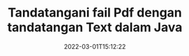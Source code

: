 ---
############################# Static ############################
layout: "auto-gen-signature"
date: 2022-03-01T15:12:22
draft: false
operation: Sign
signaturetype: Text
fileformat: Pdf
productName: Java
lang: ms
productCode: java
otherformats: pdf doc docx docm dot dotm dotx odt ott rtf xls xlsx xlsm xlsb csv ods ots xltx xltm ppt pptx pps ppsx odp otp potx potm pptm ppsm png jpg bmp gif tiff svg webp wmf
breadcrumb: Put Text signature on Pdf for Java

############################# Head ############################
head_title: "Cipta tandatangan elektronik Teks ke fail Pdf dengan Java"
head_description: "Letakkan Text eSignature pada fail Pdf untuk Java menggunakan beberapa baris kod. Gunakan API Tandatangan Dokumen GroupDocs untuk menandatangani berpuluh-puluh format fail."

############################# Header ############################
title: "Tandatangani fail Pdf dengan tandatangan Text dalam Java"
description: "Bagaimana untuk menambah Text Tandatangan dengan beberapa baris kod Java."
bg_image: "https://cms.admin.containerize.com/templates/aspose/App_Themes/V3/images/bg/header1.png"
bg_overlay: false
button:
    enable: true

############################# SubMenu ############################
submenu:
    enable: true

    left:
        img_alt: "GroupDocs.Signature for Java"
        image: "https://cms.admin.containerize.com/templates/groupdocs/images/product-logos/90x90-noborder/groupdocs-signature-java.png"
        product: "GroupDocs.Signature"
        platform: "Java"



############################# About ############################
about:
    enable: true
    title: "Mengenai API GroupDocs.Signature for Java."
    content: |
        [GroupDocs.Signature for Java](https://products.groupdocs.com/signature/java/) ialah API popular untuk tandatangan elektronik dokumen digital. Tandatangan seperti teks, imej, sijil digital, kod bar, kod QR, setem atau metadata tersedia. Tandatangan mungkin diletakkan pada PDF, dokumen MS Word, buku kerja MS Excel, persembahan MS PowerPoint, fail Adobe Photoshop dan pelbagai format imej. Pelanggan boleh menandatangani dokumen mereka dan mengemas kini, mencari, mengesahkan, memadam atau pratonton e-tandatangan yang diletakkan pada dokumen tersebut. Selain itu, banyak kebolehan untuk penyesuaian tandatangan disediakan.
    

############################# Steps ############################
steps:
    enable: true
    title_left: "Langkah-langkah untuk menandatangani Pdf dengan Text dalam Java"
    content_left: |
        [GroupDocs.Signature for Java](https://products.groupdocs.com/signature/java/) menyediakan keupayaan untuk menandatangani dokumen Pdf dengan tandatangan Text dengan cepat dan mudah.
        
        * Buat contoh kelas Tandatangan yang menyediakan fail Pdf yang sepatutnya ditandatangani sebagai laluan atau aliran memori
        * Segerakan kelas SignOptions dan tetapkan semua data yang diminta.
        * Guna kaedah Signature.Sign() yang menghantar fail keluaran Pdf atau aliran memori

    title_right: " Keperluan Sistem"
    content_right: |
        GroupDocs.Signature for Java disokong pada semua platform dan sistem pengendalian utama. Sebelum melaksanakan kod di bawah, sila pastikan anda mempunyai prasyarat berikut dipasang pada sistem anda.

        * Sistem pengendalian: Microsoft Windows, Linux, MacOS
        * Persekitaran pembangunan: NetBeans, Intellij IDEA, Eclipse, etc.
        * Java runtime: J2SE 6.0 and above
        * Dapatkan GroupDocs.Signature for Java terkini daripada [Maven](https://repository.groupdocs.com/webapp/#/artifacts/browse/tree/General/repo/com/groupdocs/groupdocs-signature)
         
    code: |
        ```java    
                
        // Set up input Pdf file
        String filePath = "input.pdf";
        // Set up output file
        String outputFilePath = "output.pdf";

        // Instantiate Signature for input file
        Signature signature = new Signature(filePath);

        //Provide sign options
        TextSignOptions options = new TextSignOptions("John Smith");

        // set signature position
        options.setLeft(50);
        options.setTop(200);

        // sign Pdf document
        SignResult result = signature.sign(outputFilePath, options);

        ```

############################# Demos ############################
demos:
    enable: true
    title: "Menandatangani dokumen Pdf dengan Text Demo Langsung"
    content: |
       Tandatangani fail Pdf dengan pelbagai tandatangan sekarang dengan melawati tapak web [GroupDocs.Signature App](https://products.groupdocs.app/signature/family). Demo dalam talian percuma menanti anda.          

############################# More Formats ############################
more_formats:
    enable: true
    title: "Tandatangan Text lain yang disokong untuk Java"
    content: |
        "Anda juga boleh menandatangani Pdf dengan jenis tandatangan lain. Sila lihat senarai di bawah."
    format: 
       
       
back_to_top:
    enable: true
---